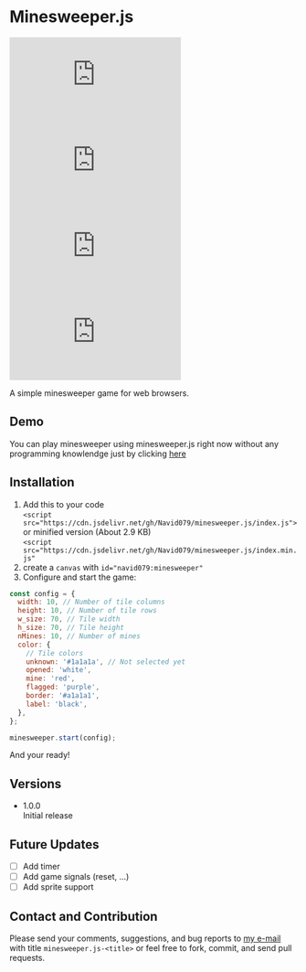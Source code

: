 # Minesweeper.js

![GitHub](https://img.shields.io/github/license/Navid079/minesweeper.js?style=for-the-badge)
![GitHub release (latest SemVer)](https://img.shields.io/github/v/release/Navid079/minesweeper.js?label=version&sort=semver&style=for-the-badge)
![GitHub file size in bytes on a specified ref (branch/commit/tag)](https://img.shields.io/github/size/Navid079/minesweeper.js/index.js?branch=v1.0.0&style=for-the-badge)
![GitHub file size in bytes on a specified ref (branch/commit/tag)](https://img.shields.io/github/size/Navid079/minesweeper.js/index.min.js?branch=v1.0.0&label=minified&style=for-the-badge)

A simple minesweeper game for web browsers.

## Demo

You can play minesweeper using minesweeper.js right now without any programming knowlendge just by clicking [here](https://Navid079.github.io/minesweeper.js)

## Installation

1. Add this to your code  
   `<script src="https://cdn.jsdelivr.net/gh/Navid079/minesweeper.js/index.js">`  
   or minified version (About 2.9 KB)  
   `<script src="https://cdn.jsdelivr.net/gh/Navid079/minesweeper.js/index.min.js"`
2. create a `canvas` with `id="navid079:minesweeper"`
3. Configure and start the game:

```js
const config = {
  width: 10, // Number of tile columns
  height: 10, // Number of tile rows
  w_size: 70, // Tile width
  h_size: 70, // Tile height
  nMines: 10, // Number of mines
  color: {
    // Tile colors
    unknown: '#1a1a1a', // Not selected yet
    opened: 'white',
    mine: 'red',
    flagged: 'purple',
    border: '#a1a1a1',
    label: 'black',
  },
};

minesweeper.start(config);
```

And your ready!

## Versions

- 1.0.0  
  Initial release

## Future Updates

- [ ] Add timer
- [ ] Add game signals (reset, ...)
- [ ] Add sprite support

## Contact and Contribution

Please send your comments, suggestions, and bug reports to [my e-mail](mailto:navid.naseri.079@gmail.com) with title `minesweeper.js-<title>` or feel free to fork, commit, and send pull requests.
